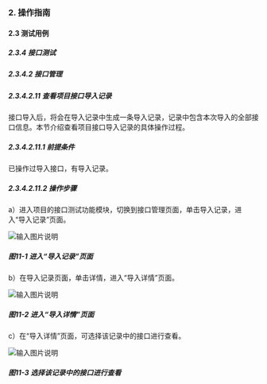 ### 2. 操作指南

#### 2.3 测试用例

##### 2.3.4 接口测试

##### 2.3.4.2 接口管理

##### 2.3.4.2.11 查看项目接口导入记录

接口导入后，将会在导入记录中生成一条导入记录，记录中包含本次导入的全部接口信息。本节介绍查看项目接口导入记录的具体操作过程。

##### 2.3.4.2.11.1 前提条件

已操作过导入接口，有导入记录。

##### 2.3.4.2.11.2 操作步骤

a）进入项目的接口测试功能模块，切换到接口管理页面，单击导入记录，进入“导入记录”页面。

![输入图片说明](../../../../images/SoFlu%E5%85%A8%E8%87%AA%E5%8A%A8%E6%B5%8B%E8%AF%95%E5%B9%B3%E5%8F%B0%E6%95%99%E7%A8%8B/2.%20%E6%93%8D%E4%BD%9C%E6%8C%87%E5%8D%97/4.%20%E6%8E%A5%E5%8F%A3%E6%B5%8B%E8%AF%95/2.%20%E6%8E%A5%E5%8F%A3%E7%AE%A1%E7%90%86/11-1.png)

##### 图11-1 进入“导入记录”页面

b）在导入记录页面，单击详情，进入“导入详情”页面。

![输入图片说明](../../../../images/SoFlu%E5%85%A8%E8%87%AA%E5%8A%A8%E6%B5%8B%E8%AF%95%E5%B9%B3%E5%8F%B0%E6%95%99%E7%A8%8B/2.%20%E6%93%8D%E4%BD%9C%E6%8C%87%E5%8D%97/4.%20%E6%8E%A5%E5%8F%A3%E6%B5%8B%E8%AF%95/2.%20%E6%8E%A5%E5%8F%A3%E7%AE%A1%E7%90%86/11-2.png)

##### 图11-2 进入“导入详情”页面

c）在“导入详情”页面，可选择该记录中的接口进行查看。

![输入图片说明](../../../../images/SoFlu%E5%85%A8%E8%87%AA%E5%8A%A8%E6%B5%8B%E8%AF%95%E5%B9%B3%E5%8F%B0%E6%95%99%E7%A8%8B/2.%20%E6%93%8D%E4%BD%9C%E6%8C%87%E5%8D%97/4.%20%E6%8E%A5%E5%8F%A3%E6%B5%8B%E8%AF%95/2.%20%E6%8E%A5%E5%8F%A3%E7%AE%A1%E7%90%86/11-3.png)

##### 图11-3 选择该记录中的接口进行查看
